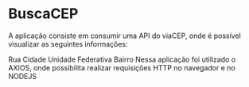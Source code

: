 # BuscaCEP

A aplicação consiste em consumir uma API do viaCEP, onde é possível visualizar as seguintes informações:

Rua
Cidade
Unidade Federativa
Bairro
Nessa aplicação foi utilizado o AXIOS, onde possibilita realizar requisições HTTP no navegador e no NODEJS
